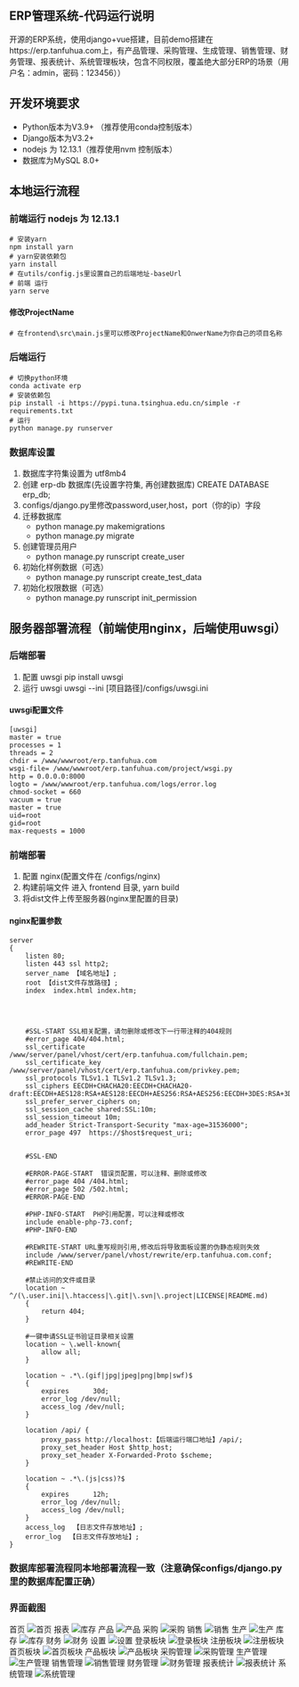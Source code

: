 ## ERP管理系统-代码运行说明
开源的ERP系统，使用django+vue搭建，目前demo搭建在https://erp.tanfuhua.com上，有产品管理、采购管理、生成管理、销售管理、财务管理、报表统计、系统管理板块，包含不同权限，覆盖绝大部分ERP的场景（用户名：admin，密码：123456））

## 开发环境要求
* Python版本为V3.9+ （推荐使用conda控制版本）
* Django版本为V3.2+
* nodejs 为 12.13.1（推荐使用nvm 控制版本）
* 数据库为MySQL 8.0+


## 本地运行流程

### 前端运行 nodejs 为 12.13.1

~~~
# 安装yarn
npm install yarn
# yarn安装依赖包
yarn install
# 在utils/config.js里设置自己的后端地址-baseUrl
# 前端 运行
yarn serve
~~~

#### 修改ProjectName
~~~
# 在frontend\src\main.js里可以修改ProjectName和OnwerName为你自己的项目名称
~~~

### 后端运行

~~~
# 切换python环境
conda activate erp
# 安装依赖包
pip install -i https://pypi.tuna.tsinghua.edu.cn/simple -r requirements.txt
# 运行
python manage.py runserver
~~~

### 数据库设置

1. 数据库字符集设置为 utf8mb4
2. 创建 erp-db 数据库(先设置字符集, 再创建数据库)
    CREATE DATABASE erp_db;
3. configs/django.py里修改password,user,host，port（你的ip）字段
4. 迁移数据库
    * python manage.py makemigrations
    * python manage.py migrate
5. 创建管理员用户
    * python manage.py runscript create_user
6. 初始化样例数据（可选）
    * python manage.py runscript create_test_data
7. 初始化权限数据（可选）
    * python manage.py runscript init_permission


## 服务器部署流程（前端使用nginx，后端使用uwsgi）

### 后端部署
1. 配置 uwsgi
    pip install uwsgi
2. 运行 uwsgi
    uwsgi --ini [项目路径]/configs/uwsgi.ini

#### uwsgi配置文件
~~~
[uwsgi]
master = true
processes = 1
threads = 2
chdir = /www/wwwroot/erp.tanfuhua.com
wsgi-file= /www/wwwroot/erp.tanfuhua.com/project/wsgi.py
http = 0.0.0.0:8000
logto = /www/wwwroot/erp.tanfuhua.com/logs/error.log
chmod-socket = 660
vacuum = true
master = true
uid=root
gid=root
max-requests = 1000
~~~

### 前端部署

1. 配置 nginx(配置文件在 /configs/nginx)
2. 构建前端文件
   进入 frontend 目录, yarn build
3. 将dist文件上传至服务器(nginx里配置的目录)

#### nginx配置参数
~~~
server
{
    listen 80;
	listen 443 ssl http2;
    server_name 【域名地址】;
    root 【dist文件存放路径】;
    index  index.html index.htm;

    


    #SSL-START SSL相关配置，请勿删除或修改下一行带注释的404规则
    #error_page 404/404.html;
    ssl_certificate    /www/server/panel/vhost/cert/erp.tanfuhua.com/fullchain.pem;
    ssl_certificate_key    /www/server/panel/vhost/cert/erp.tanfuhua.com/privkey.pem;
    ssl_protocols TLSv1.1 TLSv1.2 TLSv1.3;
    ssl_ciphers EECDH+CHACHA20:EECDH+CHACHA20-draft:EECDH+AES128:RSA+AES128:EECDH+AES256:RSA+AES256:EECDH+3DES:RSA+3DES:!MD5;
    ssl_prefer_server_ciphers on;
    ssl_session_cache shared:SSL:10m;
    ssl_session_timeout 10m;
    add_header Strict-Transport-Security "max-age=31536000";
    error_page 497  https://$host$request_uri;


    #SSL-END

    #ERROR-PAGE-START  错误页配置，可以注释、删除或修改
    #error_page 404 /404.html;
    #error_page 502 /502.html;
    #ERROR-PAGE-END

    #PHP-INFO-START  PHP引用配置，可以注释或修改
    include enable-php-73.conf;
    #PHP-INFO-END

    #REWRITE-START URL重写规则引用,修改后将导致面板设置的伪静态规则失效
    include /www/server/panel/vhost/rewrite/erp.tanfuhua.com.conf;
    #REWRITE-END

    #禁止访问的文件或目录
    location ~ ^/(\.user.ini|\.htaccess|\.git|\.svn|\.project|LICENSE|README.md)
    {
        return 404;
    }

    #一键申请SSL证书验证目录相关设置
    location ~ \.well-known{
        allow all;
    }

    location ~ .*\.(gif|jpg|jpeg|png|bmp|swf)$
    {
        expires      30d;
        error_log /dev/null;
        access_log /dev/null;
    }
    
  	location /api/ {
  		proxy_pass http://localhost:【后端运行端口地址】/api/;
  		proxy_set_header Host $http_host;
  		proxy_set_header X-Forwarded-Proto $scheme;
  	}

    location ~ .*\.(js|css)?$
    {
        expires      12h;
        error_log /dev/null;
        access_log /dev/null;
    }
    access_log  【日志文件存放地址】;
    error_log  【日志文件存放地址】;
}
~~~

### 数据库部署流程同本地部署流程一致（注意确保configs/django.py里的数据库配置正确）

### 界面截图
首页
![首页](img/shouye.png)
报表
![库存](https://gitee.com/himool/erp/raw/master/img/kucun.png)
产品
![产品](https://gitee.com/himool/erp/raw/master/img/%E4%BA%A7%E5%93%81.png)
采购
![采购](https://gitee.com/himool/erp/raw/master/img/%E9%87%87%E8%B4%AD.png)
销售
![销售](https://gitee.com/himool/erp/raw/master/img/%E9%94%80%E5%94%AE.png)
生产
![生产](https://gitee.com/himool/erp/raw/master/img/%E7%94%9F%E4%BA%A7.png)
库存
![库存](https://gitee.com/himool/erp/raw/master/img/%E5%BA%93%E5%AD%98.png)
财务
![财务](https://gitee.com/himool/erp/raw/master/img/%E8%B4%A2%E5%8A%A1.png)
设置
![设置](https://gitee.com/himool/erp/raw/master/img/%E8%AE%BE%E7%BD%AE.png)
登录板块
![登录板块](img/login.png)
注册板块
![注册板块](img/reg.png)
首页板块
![首页板块](img/shouye.png)
产品板块
![产品板块](/img/chanpin.png)
采购管理
![采购管理](/img/caigou.png)
生产管理
![生产管理](/img/shengchan.png)
销售管理
![销售管理](/img/xiaoshou.png)
财务管理
![财务管理](/img/caiwu.png)
报表统计
![报表统计](/img/baobiao.png)
系统管理
![系统管理](/img/juese.png)